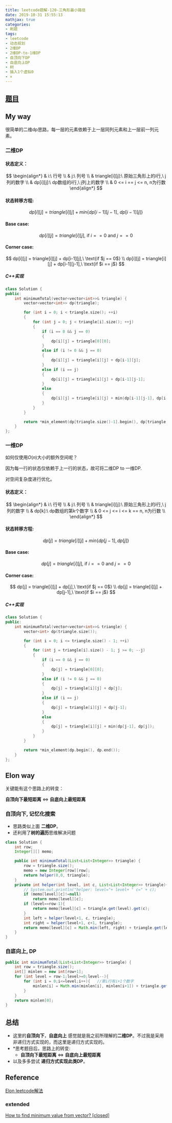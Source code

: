 ```yaml
---
title: leetcode题解-120-三角形最小路径
date: 2019-10-31 15:55:13
mathjax: true
categories:
- 刷题
tags: 
- leetcode
- 动态规划
- 2维DP
- 2维DP-to-1维DP
- 自顶向下DP
- 自底向上DP
- 树
- 插入1个虚拟0
- ×
---
```


## [题目](https://leetcode-cn.com/problems/triangle/submissions/)

## My way

很简单的二维dp思路，每一层的元素依赖于上一层同列元素和上一层前一列元素。

### 二维DP

#### 状态定义：

$$
\begin{align*}
& i:\ 行号 \\
& j:\ 列号 \\
& triangle[i][j]:\ 原始三角形上的i行,\ j列的数字 \\
& dp[i][j]:\ dp数组的i行,\ j列上的数字 \\
& 0 <= i == j <= n, n为行数
\end{align*}
$$



#### 状态转移方程:

$$
dp[i][j] = triangle[i][j] + min\{dp[i-1][j-1],\ dp[i-1][j] \}
$$



#### Base case:

$$
dp[i][j] = triangle[i][j],\ \text{if $i == 0$ and $j == 0$}
$$



#### Corner case:

$$
dp[i][j] = triangle[i][j] + dp[i-1][j],\ \text{if $j == 0$} \\
dp[i][j] = triangle[i][j] + dp[i-1][j-1],\ \text{if $i == j$}
$$



##### C++实现

```c++
class Solution {
public:
    int minimumTotal(vector<vector<int>>& triangle) {
        vector<vector<int>> dp(triangle);

        for (int i = 0; i < triangle.size(); ++i)
        {
            for (int j = 0; j < triangle[i].size(); ++j)
            {
                if (i == 0 && j == 0)
                {
                    dp[i][j] = triangle[0][0];
                }
                else if (i != 0 && j == 0)
                {
                    dp[i][j] = triangle[i][j] + dp[i-1][j];
                }
                else if (i == j)
                {
                    dp[i][j] = triangle[i][j] + dp[i-1][j-1];
                }
                else
                {
                    dp[i][j] = triangle[i][j] + min(dp[i-1][j-1], dp[i-1][j]);
                }
            }
        }

        return *min_element(dp[triangle.size()-1].begin(), dp[triangle.size()-1].end());
    }
};
```



### 一维DP

如何仅使用$O(n)$大小的额外空间呢？

因为每一行的状态仅依赖于上一行的状态，故可将二维DP to 一维DP.

对空间复杂度进行优化。

#### 状态定义：

$$
\begin{align*}
& i:\ 行号 \\
& j:\ 列号 \\
& triangle[i][j]:\ 原始三角形上的i行,\ j列的数字 \\
& dp[k]:\ dp数组的第k个数字 \\
& 0 <= j <= i <= k == n, n为行数 \\
\end{align*}
$$

#### 状态转移方程:

$$
dp[j] = triangle[i][j] + min\{dp[j-1], dp[j]\}
$$



#### Base case:

$$
dp[j] = triangle[i][j],\ \text{if $i == 0$ and $j == 0$}
$$



#### Corner case:

$$
dp[j] = triangle[i][j] + dp[j],\ \text{if $j == 0$} \\
dp[j] = triangle[i][j] + dp[j-1],\ \text{if $i == j$}
$$



##### C++实现

```C++
class Solution {
public:
    int minimumTotal(vector<vector<int>>& triangle) {
        vector<int> dp(triangle.size());

        for (int i = 0; i <= triangle.size() - 1; ++i)
        {
            for (int j = triangle[i].size() - 1; j >= 0; --j)
            {
                if (i == 0 && j == 0)
                {
                    dp[j] = triangle[0][0];
                }
                else if (i != 0 && j == 0)
                {
                    dp[j] = triangle[i][j] + dp[j];
                }
                else if (i == j)
                {
                    dp[j] = triangle[i][j] + dp[j-1];
                }
                else
                {
                    dp[j] = triangle[i][j] + min(dp[j-1], dp[j]);
                }
            }
        }

        return *min_element(dp.begin(), dp.end());
    }
};
```



## Elon way

关键能有这个思路上的转变：

**自顶向下最短距离** <=> **自底向上最短距离**



### 自顶向下, 记忆化搜索 

- 思路类似上面 **二维DP**。
- 还利用了**树的遍历**思维解决问题

```java
class Solution {
    int row;
    Integer[][] memo;

    public int minimumTotal(List<List<Integer>> triangle) {
        row = triangle.size();
        memo = new Integer[row][row];
        return helper(0,0, triangle);
    }
    private int helper(int level, int c, List<List<Integer>> triangle){
        // System.out.println("helper: level="+ level+ " c=" + c);
        if (memo[level][c]!=null)
            return memo[level][c];
        if (level==row-1){
            return memo[level][c] = triangle.get(level).get(c);
        }
        int left = helper(level+1, c, triangle);
        int right = helper(level+1, c+1, triangle);
        return memo[level][c] = Math.min(left, right) + triangle.get(level).get(c);
    }
}
```



### 自底向上, DP 

```java
public int minimumTotal(List<List<Integer>> triangle) {
    int row = triangle.size();
    int[] minlen = new int[row+1];
    for (int level = row-1;level>=0;level--){
        for (int i = 0;i<=level;i++){   //第i行有i+1个数字
            minlen[i] = Math.min(minlen[i], minlen[i+1]) + triangle.get(level).get(i);
        }
    }
    return minlen[0];
}
```



## 总结

- 这里的**自顶向下**，**自底向上** 感觉就是我之前所理解的**二维DP**。不过我是采用非递归方式实现的，而这里是递归方式实现的。
- *思考题目后，思路上的转变:
  - **自顶向下最短距离** <=> **自底向上最短距离**
- 以及多多尝试 **递归方式实现此类DP**。

## Reference

[Elon leetcode解法](https://leetcode-cn.com/problems/triangle/solution/di-gui-ji-yi-hua-sou-suo-zai-dao-dp-by-crsm/)

### extended

[How to find minimum value from vector? [closed]](https://stackoverflow.com/questions/13015932/how-to-find-minimum-value-from-vector)